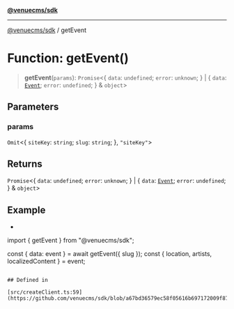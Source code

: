 [**@venuecms/sdk**](../README.md)

***

[@venuecms/sdk](../README.md) / getEvent

# Function: getEvent()

> **getEvent**(`params`): `Promise`\<\{ `data`: `undefined`; `error`: `unknown`; \} \| \{ `data`: [`Event`](../type-aliases/Event.md); `error`: `undefined`; \} & `object`\>

## Parameters

### params

`Omit`\<\{ `siteKey`: `string`; `slug`: `string`; \}, `"siteKey"`\>

## Returns

`Promise`\<\{ `data`: `undefined`; `error`: `unknown`; \} \| \{ `data`: [`Event`](../type-aliases/Event.md); `error`: `undefined`; \} & `object`\>

## Example

*  ```
 import { getEvent } from "@venuecms/sdk";

 const { data: event } = await getEvent({ slug });
 const { location, artists, localizedContent } = event;
 ```

## Defined in

[src/createClient.ts:59](https://github.com/venuecms/sdk/blob/a67bd36579ec58f05616b697172009f8707ee8a7/src/createClient.ts#L59)
